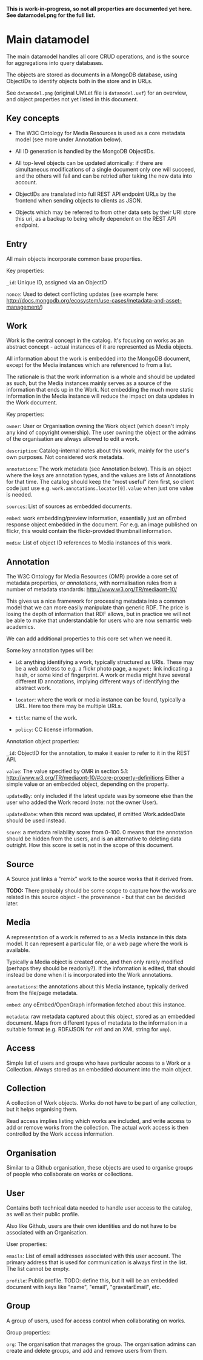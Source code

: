 **This is work-in-progress, so not all properties are documented yet
here.  See datamodel.png for the full list.**


Main datamodel
==============

The main datamodel handles all core CRUD operations, and is the source
for aggregations into query databases.

The objects are stored as documents in a MongoDB database, using
ObjectIDs to identify objects both in the store and in URLs.

See `datamodel.png` (original UMLet file is `datamodel.uxf`) for an
overview, and object properties not yet listed in this document.


Key concepts
------------

- The W3C Ontology for Media Resources is used as a core metadata
  model (see more under Annotation below).

- All ID generation is handled by the MongoDB ObjectIDs.

- All top-level objects can be updated atomically: if there are
  simultaneous modifications of a single document only one will
  succeed, and the others will fail and can be retried after taking
  the new data into account.

- ObjectIDs are translated into full REST API endpoint URLs by the
  frontend when sending objects to clients as JSON.

- Objects which may be referred to from other data sets by their URI
  store this uri, as a backup to being wholly dependent on the REST
  API endpoint.


Entry
-----

All main objects incorporate common base properties.

Key properties:

`_id`: Unique ID, assigned via an ObjectID

`nonce`: Used to detect conflicting updates (see example here:
http://docs.mongodb.org/ecosystem/use-cases/metadata-and-asset-management/) 


Work
----

Work is the central concept in the catalog.  It's focusing on works as
an abstract concept - actual instances of it are represented as Media
objects.

All information about the work is embedded into the MongoDB document,
except for the Media instances which are referenced to from a list.

The rationale is that the work information is a whole and should be
updated as such, but the Media instances mainly serves as a source of
the information that ends up in the Work.  Not embedding the much
more static information in the Media instance will reduce the impact
on data updates in the Work document.

Key properties:

`owner`: User or Organisation owning the Work object (which doesn't
imply any kind of copyright ownership).  The user owning the object
or the admins of the organisation are always allowed to edit a work.

`description`: Catalog-internal notes about this work, mainly for the
user's own purposes.  Not considered work metadata.

`annotations`: The work metadata (see Annotation below).  This is an
object where the keys are annotation types, and the values are lists
of Annotations for that time.  The catalog should keep the "most
useful" item first, so client code just use
e.g. `work.annotations.locator[0].value` when just one value is
needed.

`sources`: List of sources as embedded documents.

`embed`: work embedding/preview information, essentially just an
oEmbed response object embedded in the document.  For e.g. an image
published on flickr, this would contain the flickr-provided
thumbnail information.

`media`: List of object ID references to Media instances of this
work.


Annotation
----------

The W3C Ontology for Media Resources (OMR) provide a core set of metadata
properties, or _annotations_, with normalisation rules from a number
of metadata standards: http://www.w3.org/TR/mediaont-10/

This gives us a nice framework for processing metadata into a common
model that we can more easily manipulate than generic RDF.  The price
is losing the depth of information that RDF allows, but in practice we
will not be able to make that understandable for users who are now
semantic web academics.

We can add additional properties to this core set when we need it.

Some key annotation types will be:

- `id`: anything identifying a work, typically structured as URIs.
  These may be a web address to e.g. a flickr photo page, a
  `magnet:` link indicating a hash, or some kind of fingerprint.  A
  work or media might have several different ID annotations, implying
  different ways of identifying the abstract work.

- `locator`: where the work or media instance can be found, typically
  a URL.  Here too there may be multiple URLs.

- `title`: name of the work.

- `policy`: CC license information.


Annotation object properties:

`_id`: ObjectID for the annotation, to make it easier to refer to it
  in the REST API.

`value`: The value specified by OMR in section 5.1:
http://www.w3.org/TR/mediaont-10/#core-property-definitions  Either a
simple value or an embedded object, depending on the property.

`updatedBy`: only included if the latest update was by someone else
than the user who added the Work record (note: not the owner User).

`updatedDate`: when this record was updated, if omitted
Work.addedDate should be used instead.

`score`: a metadata reliability score from 0-100.  0 means that the
annotation should be hidden from the users, and is an alternative to
deleting data outright. How this score is set is not in the scope of
this document.


Source
------

A Source just links a "remix" work to the source works that it derived
from.

**TODO:** There probably should be some scope to capture how the works
are related in this source object - the provenance - but that can be
decided later.


Media
-----

A representation of a work is referred to as a Media instance in this
data model.  It can represent a particular file, or a web page where
the work is available.

Typically a Media object is created once, and then only rarely
modified (perhaps they should be readonly?).  If the information is
edited, that should instead be done when it is incorporated into the
Work annotations.

`annotations`: the annotations about this Media instance, typically
derived from the file/page metadata.

`embed`: any oEmbed/OpenGraph information fetched about this instance.

`metadata`: raw metadata captured about this object, stored as an
embedded document. Maps from different types of metadata to the
information in a suitable format (e.g. RDF/JSON for `rdf` and an XML
string for `xmp`).


Access
------

Simple list of users and groups who have particular access to a Work
or a Collection.  Always stored as an embedded document into the main
object.


Collection
----------

A collection of Work objects.  Works do not have to be part of any
collection, but it helps organising them.

Read access implies listing which works are included, and write access
to add or remove works from the collection.  The actual work access is
then controlled by the Work access information.


Organisation
------------

Similar to a Github organisation, these objects are used to organise
groups of people who collaborate on works or collections.


User
----

Contains both technical data needed to handle user access to the
catalog, as well as their public profile.

Also like Github, users are their own identities and do not have to be
associated with an Organisation.

User properties:

`emails`: List of email addresses associated with this user account.
The primary address that is used for communication is always first in
the list.  The list cannot be empty.

`profile`: Public profile.  TODO: define this, but it will be an
embedded document with keys like "name", "email", "gravatarEmail",
etc.


Group
-----

A group of users, used for access control when collaborating on
works.

Group properties:

`org`: The organisation that manages the group.  The organisation
admins can create and delete groups, and add and remove users from
them.

